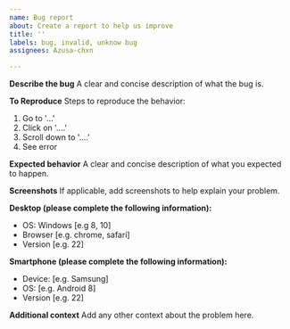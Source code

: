 ```yaml
---
name: Bug report
about: Create a report to help us improve
title: ''
labels: bug, invalid, unknow bug
assignees: Azusa-chxn

---
```


**Describe the bug**
A clear and concise description of what the bug is.

**To Reproduce**
Steps to reproduce the behavior:
1. Go to '...'
2. Click on '....'
3. Scroll down to '....'
4. See error

**Expected behavior**
A clear and concise description of what you expected to happen.

**Screenshots**
If applicable, add screenshots to help explain your problem.

**Desktop (please complete the following information):**
 - OS: Windows [e.g 8, 10]
 - Browser [e.g. chrome, safari]
 - Version [e.g. 22]

**Smartphone (please complete the following information):**
 - Device: [e.g. Samsung]
 - OS: [e.g. Android 8]
 - Version [e.g. 22]

**Additional context**
Add any other context about the problem here.
